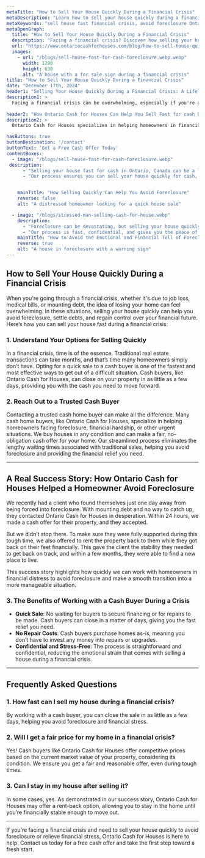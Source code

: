 ```yaml
---
metaTitle: "How to Sell Your House Quickly During a Financial Crisis"
metaDescription: "Learn how to sell your house quickly during a financial crisis. Discover how Ontario Cash for Houses helped a client avoid foreclosure and find financial relief."
metaKeywords: "sell house fast financial crisis, avoid foreclosure Ontario, quick house sale Ontario, financial crisis real estate solutions, sell house fast foreclosure"
metaOpenGraph:
  title: "How to Sell Your House Quickly During a Financial Crisis"
  description: "Facing a financial crisis? Discover how selling your house quickly with Ontario Cash for Houses can help you avoid foreclosure and get back on track."
  url: "https://www.ontariocashforhouses.com/blog/how-to-sell-house-quickly-financial-crisis"
  images:
    - url: "/blogs/sell-house-fast-for-cash-foreclosure.webp.webp"
      width: 1200
      height: 630
      alt: "A house with a for sale sign during a financial crisis"
title: "How to Sell Your House Quickly During a Financial Crisis"
date: "December 17th, 2024"
header1: "Selling Your House Quickly During a Financial Crisis: A Lifeline for Homeowners"
description1: >
  Facing a financial crisis can be overwhelming, especially if you're at risk of foreclosure. In these times, selling your house quickly can provide the relief you need, helping you avoid foreclosure, settle debts, or move forward with a fresh start. This article discusses how selling your house quickly during a financial crisis can give you the flexibility and time to recover financially.
  
header2: "How Ontario Cash for Houses Can Help You Sell Fast for cash During a Crisis"
description2: >
  Ontario Cash for Houses specializes in helping homeowners in financial distress by providing fast cash offers for their houses. If you're facing foreclosure or need to sell quickly due to financial hardship, we can assist you by purchasing your home and closing the deal in as little as a few days. But don’t just take our word for it—here’s a real success story that shows how we’ve helped homeowners just like you.

hasButtons: true
buttonDestination: '/contact'
buttonText: 'Get a Free Cash Offer Today'
contentBoxes:
  - image: "/blogs/sell-house-fast-for-cash-foreclosure.webp"
 description: 
      - "Selling your house fast for cash in Ontario, Canada can be a lifesaver during a financial crisis. While using a realtor can take lots of time and might be too late to avoid foreclosure, Ontario Cash for Houses provides a quick and hassle-free solution."
      - "Our process ensures you can sell your house quickly for cash, helping you move forward and regain stability before it's too late."


    mainTitle: "How Selling Quickly Can Help You Avoid Foreclosure"
    reverse: false
    alt: "A distressed homeowner looking for a quick house sale"

  - image: "/blogs/stressed-man-selling-cash-for-house.webp"
    description: 
      - "Foreclosure can be devastating, but selling your house quickly can prevent it. We helped a client facing foreclosure avoid losing their home, providing them the opportunity to start fresh."
      - "Our process is fast, confidential, and gives you the peace of mind you need during a stressful time."
    mainTitle: "How to Avoid the Emotional and Financial Toll of Foreclosure"
    reverse: true
    alt: "A house in foreclosure with a warning sign"
---
```


## **How to Sell Your House Quickly During a Financial Crisis**

When you're going through a financial crisis, whether it's due to job loss, medical bills, or mounting debt, the idea of losing your home can feel overwhelming. In these situations, selling your house quickly can help you avoid foreclosure, settle debts, and regain control over your financial future. Here’s how you can sell your house fast during a financial crisis:

### **1. Understand Your Options for Selling Quickly**
In a financial crisis, time is of the essence. Traditional real estate transactions can take months, and that’s time many homeowners simply don’t have. Opting for a quick sale to a cash buyer is one of the fastest and most effective ways to get out of a difficult situation. Cash buyers, like Ontario Cash for Houses, can close on your property in as little as a few days, providing you with the cash you need to move forward.

### **2. Reach Out to a Trusted Cash Buyer**
Contacting a trusted cash home buyer can make all the difference. Many cash home buyers, like Ontario Cash for Houses, specialize in helping homeowners facing foreclosure, financial hardship, or other urgent situations. We buy houses in any condition and can make a fair, no-obligation cash offer for your home. Our streamlined process eliminates the lengthy waiting times associated with traditional sales, helping you avoid foreclosure and providing the financial relief you need.

---

## **A Real Success Story: How Ontario Cash for Houses Helped a Homeowner Avoid Foreclosure**

We recently had a client who found themselves just one day away from being forced into foreclosure. With mounting debt and no way to catch up, they contacted Ontario Cash for Houses in desperation. Within 24 hours, we made a cash offer for their property, and they accepted. 

But we didn’t stop there. To make sure they were fully supported during this tough time, we also offered to rent the property back to them while they got back on their feet financially. This gave the client the stability they needed to get back on track, and within a few months, they were able to find a new place to live.

This success story highlights how quickly we can work with homeowners in financial distress to avoid foreclosure and make a smooth transition into a more manageable situation. 

### **3. The Benefits of Working with a Cash Buyer During a Crisis**
- **Quick Sale**: No waiting for buyers to secure financing or for repairs to be made. Cash buyers can close in a matter of days, giving you the fast relief you need.
- **No Repair Costs**: Cash buyers purchase homes as-is, meaning you don’t have to invest any money into repairs or upgrades.
- **Confidential and Stress-Free**: The process is straightforward and confidential, reducing the emotional strain that comes with selling a house during a financial crisis.

---

## **Frequently Asked Questions**

### **1. How fast can I sell my house during a financial crisis?**
By working with a cash buyer, you can close the sale in as little as a few days, helping you avoid foreclosure and financial stress.

### **2. Will I get a fair price for my home in a financial crisis?**
Yes! Cash buyers like Ontario Cash for Houses offer competitive prices based on the current market value of your property, considering its condition. We ensure you get a fair and reasonable offer, even during tough times.

### **3. Can I stay in my house after selling it?**
In some cases, yes. As demonstrated in our success story, Ontario Cash for Houses may offer a rent-back option, allowing you to stay in the home until you’re financially stable enough to move out.

---

If you’re facing a financial crisis and need to sell your house quickly to avoid foreclosure or relieve financial stress, Ontario Cash for Houses is here to help. Contact us today for a free cash offer and take the first step toward a fresh start.

